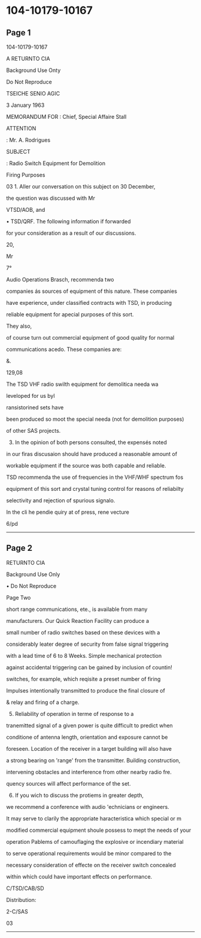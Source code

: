 # 104-10179-10167

## Page 1

104-10179-10167

A RETURNTO CIA

Background Use Onty

Do Not Reproduce

TSEICHE SENIO AGIC

3 January 1963

MEMORANDUM FOR : Chief, Special Affaire Stall

ATTENTION

: Mr. A. Rodrigues

SUBJECT

: Radio Switch Equipment for Demolition

Firing Purposes

03 1. Aller our conversation on this subject on 30 December,

the question was discussed with Mr

VTSD/AOB, and

• TSD/QRF. The following information if forwarded

for your consideration as a result of our discussions.

20,

Mr

7°

Audio Operations Brasch, recommenda two

companies ás sources of equipment of this nature. These companies

have experience, under classified contracts with TSD, in producing

reliable equipment for apecial purposes of this sort.

They also,

of course turn out commercial equipment of good quality for normal

communications acedo. These companies are:

&.

129,08

The TSD VHF radio swilth equipment for demolitica needa wa

leveloped for us byl

ransistorined sets have

been produced so moot the special needa (not for demolition purposes)

of other SAS projects.

3. In the opinion of both persons consulted, the expensés noted

in our firas discusaion should have produced a reasonable amount of

workable equipment if the source was both capable and reliable.

TSD recommenda the use of frequencies in the VHF/WHF spectrum fos

equipment of this sort and crystal tuning control for reasons of reliabilty

selectivity and rejection of spurious signalo.

In the cli he pendie quiry at of press, rene vecture

6/pd

---

## Page 2

RETURNTO CIA

Background Use Only

• Do Not Reproduce

Page Two

short range communications, ete., is available from many

manufacturers. Our Quick Reaction Facility can produce a

small number of radio switches based on these devices with a

considerably leater degree of security from false signal triggering

with a lead time of 6 to 8 Weeks. Simple mechanical protection

against accidental triggering can be gained by inclusion of countin!

switches, for example, which reqisite a preset number of firing

Impulses intentionally transmitted to produce the final closure of

& relay and firing of a charge.

5. Reliability of operation in terme of response to a

tranemitted signal of a given power is quite difficult to predict when

conditione of antenna length, orientation and exposure cannot be

foreseen. Location of the receiver in a target building will also have

a strong bearing on 'range' from the transmitter. Building construction,

intervening obstacles and interference from other nearby radio fre.

quency sources will affect performance of the set.

6. If you wich to discuss the protiems in greater depth,

we recommend a conference with audio 'echnicians or engineers.

It may serve to clarily the appropriate haracteristica which special or m

modified commercial equipment shoule possess to mept the needs of your

operation Pablems of camouflaging the explosive or incendiary material

to serve operational requirements would be minor compared to the

necessary consideration of effecte on the receiver switch concealed

within which could have important effects on performance.

C/TSD/CAB/SD

Distribution:

2-C/SAS

03

---

